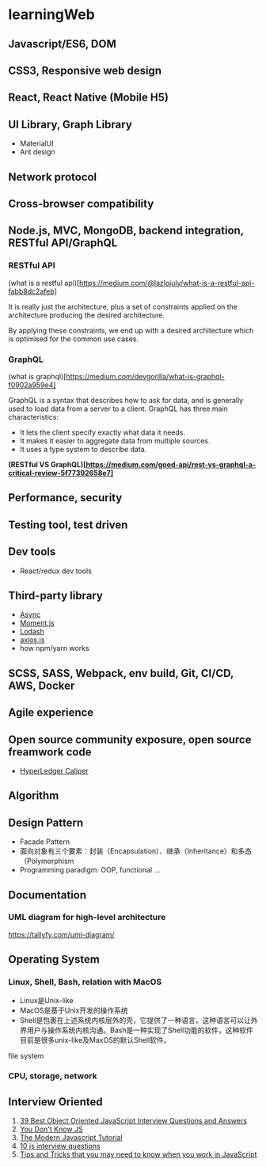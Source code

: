 # learningWeb

## Javascript/ES6, DOM

## CSS3, Responsive web design

## React, React Native (Mobile H5)

## UI Library, Graph Library
* MaterialUI
* Ant design

## Network protocol

## Cross-browser compatibility

## Node.js, MVC, MongoDB, backend integration, RESTful API/GraphQL

### RESTful API

(what is a restful api)[https://medium.com/@lazlojuly/what-is-a-restful-api-fabb8dc2afeb]

It is really just the architecture, plus a set of constraints applied on the architecture producing the desired architecture.

By applying these constraints, we end up with a desired architecture which is optimised for the common use cases.

### GraphQL

(what is graphql)[https://medium.com/devgorilla/what-is-graphql-f0902a959e4]

GraphQL is a syntax that describes how to ask for data, and is generally used to load data from a server to a client. GraphQL has three main characteristics:

* It lets the client specify exactly what data it needs.
* It makes it easier to aggregate data from multiple sources.
* It uses a type system to describe data.

**(RESTful VS GraphQL)[https://medium.com/good-api/rest-vs-graphql-a-critical-review-5f77392658e7]**

## Performance, security

## Testing tool, test driven

## Dev tools
* React/redux dev tools

## Third-party library
* [Async]()
* [Moment.js]()
* [Lodash](https://lodash.com)
* [axios.js]()
* how npm/yarn works
 
## SCSS, SASS, Webpack, env build, Git, CI/CD, AWS, Docker

## Agile experience

## Open source community exposure, open source freamwork code
* [HyperLedger Caliper](https://github.com/hyperledger/caliper)

## Algorithm

## Design Pattern
* Facade Pattern
* 面向对象有三个要素：封装（Encapsulation）、继承（Inheritance）和多态（Polymorphism
* Programming paradigm: OOP, functional ...

## Documentation
### UML diagram for high-level architecture
https://tallyfy.com/uml-diagram/

## Operating System
### Linux, Shell, Bash, relation with MacOS
* Linux是Unix-like
* MacOS是基于Unix开发的操作系统
* Shell是包裹在上述系统内核层外的壳，它提供了一种语言，这种语言可以让外界用户与操作系统内核沟通。Bash是一种实现了Shell功能的软件，这种软件目前是很多unix-like及MaxOS的默认Shell软件。

file system
### CPU, storage, network

## Interview Oriented
1. [39 Best Object Oriented JavaScript Interview Questions and Answers](https://www.code-sample.com/2015/04/javascript-interview-questions-answers.html)
2. [You Don't Know JS](https://github.com/getify/You-Dont-Know-JS)
3. [The Modern Javascript Tutorial](https://javascript.info/)
4. [10 js interview questions](https://link.medium.com/CmvrEkHO3T)
5. [Tips and Tricks that you may need to know when you work in JavaScript](https://medium.com/@alexmaisiura/tips-and-tricks-that-you-may-need-to-know-when-you-work-in-javascript-q-a-799ce3c4b4d2)
